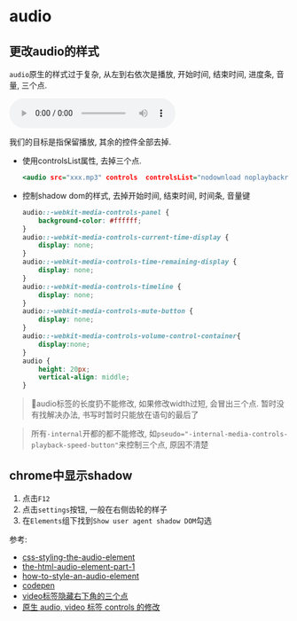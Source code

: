 # audio

## 更改audio的样式
`audio`原生的样式过于复杂, 从左到右依次是播放, 开始时间, 结束时间, 进度条, 音量, 三个点.

<audio src="xxx.mp3" controls></audio>

我们的目标是指保留播放, 其余的控件全部去掉.


- 使用controlsList属性, 去掉三个点.

    ```htm
    <audio src="xxx.mp3" controls  controlsList="nodownload noplaybackrate"></audio>
    ```

- 控制shadow dom的样式, 去掉开始时间, 结束时间, 时间条, 音量键


    ```css
    audio::-webkit-media-controls-panel {
        background-color: #ffffff;
    }
    audio::-webkit-media-controls-current-time-display {
        display: none;
    }
    audio::-webkit-media-controls-time-remaining-display {
        display: none;
    }
    audio::-webkit-media-controls-timeline {
        display: none;
    }
    audio::-webkit-media-controls-mute-button {
        display: none;            
    }
    audio::-webkit-media-controls-volume-control-container{
        display:none;
    }
    audio {
        height: 20px;
        vertical-align: middle;
    }
    ```

> 🔴audio标签的长度扔不能修改, 如果修改width过短, 会冒出三个点. 暂时没有找解决办法, 书写时暂时只能放在语句的最后了

> 所有`-internal`开都的都不能修改, 如`pseudo="-internal-media-controls-playback-speed-button"`来控制三个点, 原因不清楚


## chrome中显示shadow
1. 点击`F12`
2. 点击`settings`按钮, 一般在右侧齿轮的样子
3. 在`Elements`组下找到`Show user agent shadow DOM`勾选



参考:
- [css-styling-the-audio-element](https://pointclearmedia.com/2020/08/27/css-styling-the-audio-element/)
- [the-html-audio-element-part-1](https://pointclearmedia.com/2020/08/25/the-html-audio-element-part-1/)
- [how-to-style-an-audio-element](https://blog.shahednasser.com/how-to-style-an-audio-element/)
- [codepen](https://codepen.io/shahednasser/pen/JjJdeqM)
- [video标签隐藏右下角的三个点](https://blog.csdn.net/qq_42374676/article/details/115379661)
- [原生 audio, video 标签 controls 的修改](https://juejin.cn/post/7202174759999766587)